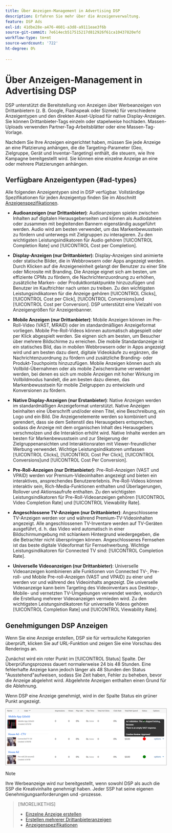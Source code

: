 ```yaml
---
title: Über Anzeigen-Management in Advertising DSP
description: Erfahren Sie mehr über die Anzeigenverwaltung.
feature: DSP Ads
exl-id: 41dbe28e-a476-4601-a3d8-a9111eae3f6b
source-git-commit: 7e614ecb517515217d812926f61ca10437820efd
workflow-type: tm+mt
source-wordcount: '722'
ht-degree: 0%

---
```


# Über Anzeigen-Management in Advertising DSP

<!-- add "The Ads View (Dashboard?)" section -->

DSP unterstützt die Bereitstellung von Anzeigen über Werbeanzeigen von Drittanbietern (z. B. Google, Flashspeak oder Sizmek) für verschiedene Anzeigentypen und den direkten Asset-Upload für native Display-Anzeigen. Sie können Drittanbieter-Tags einzeln oder stapelweise hochladen. Massen-Uploads verwenden Partner-Tag-Arbeitsblätter oder eine Massen-Tag-Vorlage.

<!-- The bulk upload feature requires you to either a) upload DoubleClick and Flashtalking tag sheets or b) download a template, input your tags into the template, and then re-upload the template. -->
<!-- need a list of all supported third-party ad servers; see file in future-tbd folder -->

Nachdem Sie Ihre Anzeigen eingerichtet haben, müssen Sie jede Anzeige an eine Platzierung anhängen, die die Targeting-Parameter (Geo, Zielgruppe, Gerät und Inventar-Targeting) enthält, die steuern, wie Ihre Kampagne bereitgestellt wird. Sie können eine einzelne Anzeige an eine oder mehrere Platzierungen anhängen.

## Verfügbare Anzeigentypen {#ad-types}

Alle folgenden Anzeigentypen sind in DSP verfügbar. Vollständige Spezifikationen für jeden Anzeigentyp finden Sie im Abschnitt [Anzeigenspezifikationen](ad-specs.md).

* **Audioanzeigen (nur Drittanbieter)**: Audioanzeigen spielen zwischen Inhalten auf digitalen Herausgeberseiten und können als Audiodateien oder zusammen mit begleitenden Bannern eigenständig ausgeführt werden. Audio wird am besten verwendet, um das Markenbewusstsein zu fördern und unterwegs mit Zielgruppen zu interagieren. Zu den wichtigsten Leistungsindikatoren für Audio gehören [!UICONTROL Completion Rate] und [!UICONTROL Cost per Completion].

* **Display-Anzeigen (nur Drittanbieter)**: Display-Anzeigen sind animierte oder statische Bilder, die in Webbrowsern oder Apps angezeigt werden. Durch Klicken auf die Anzeigeneinheit gelangt der Benutzer zu einer Site oder Microsite mit Branding. Die Anzeige eignet sich am besten, um effiziente CPMs zu fördern, die Nachrichtenzuordnung zu erhöhen, zusätzliche Marken- oder Produktkontaktpunkte hinzuzufügen und Benutzer im Kauftrichter nach unten zu treiben. Zu den wichtigsten Leistungsindikatoren für die Anzeige gehören [!UICONTROL Clicks], [!UICONTROL Cost per Click], [!UICONTROL Conversions]und [!UICONTROL Cost per Conversion]. DSP unterstützt eine Vielzahl von Anzeigengrößen für Anzeigenbanner.

* **Mobile Anzeigen (nur Drittanbieter)**: Mobile Anzeigen können im Pre-Roll-Video (VAST, MRAID) oder im standardmäßigen Anzeigeformat vorliegen. Mobile Pre-Roll-Videos können automatisch abgespielt oder per Klick abgespielt werden. Sie eignen sich am besten, um Besucher über mehrere Bildschirme zu erreichen. Die mobile Standardanzeige ist ein statisches Bild, das in mobilen Webbrowsern oder in Apps angezeigt wird und am besten dazu dient, digitale Videokäufe zu ergänzen, die Nachrichtenzuordnung zu fördern und zusätzliche Branding- oder Produkt-Touchpoints hinzuzufügen. Mobile Anzeigen können auch als Vollbild-Übernahmen oder als mobile Zwischenräume verwendet werden, bei denen es sich um mobile Anzeigen mit hoher Wirkung im Vollbildmodus handelt, die am besten dazu dienen, das Markenbewusstsein für mobile Zielgruppen zu entwickeln und Konversionen zu fördern.

* **Native Display-Anzeigen (nur Erstanbieter)**: Native Anzeigen werden im standardmäßigen Anzeigeformat unterstützt. Native Anzeigen beinhalten eine Überschrift und/oder einen Titel, eine Beschreibung, ein Logo und ein Bild. Die Anzeigenelemente werden so kombiniert und gerendert, dass sie dem Seitenstil des Herausgebers entsprechen, sodass die Anzeige mit dem organischen Inhalt des Herausgebers verschmolzen und die Interaktion erhöht wird. Native Inhalte werden am besten für Markenbewusstsein und zur Steigerung der Zielgruppenansichten und Interaktionsraten mit Viewer-freundlicher Werbung verwendet. Wichtige Leistungsindikatoren umfassen [!UICONTROL Clicks], [!UICONTROL Cost Per Click], [!UICONTROL Conversions]und [!UICONTROL Cost Per Conversion].

* **Pre-Roll-Anzeigen (nur Drittanbieter)**: Pre-Roll-Anzeigen (VAST und VPAID) werden vor Premium-Videoinhalten angezeigt und bieten ein interaktives, ansprechendes Benutzererlebnis. Pre-Roll-Videos können interaktiv sein, Rich-Media-Funktionen enthalten und Überlagerungen, Rollover und Aktionsaufrufe enthalten. Zu den wichtigsten Leistungsindikatoren für Pre-Roll-Videoanzeigen gehören [!UICONTROL Video Completion Rate] und [!UICONTROL Viewability Rate].

* **Angeschlossene TV-Anzeigen (nur Drittanbieter)**: Angeschlossene TV-Anzeigen werden vor und während Premium-TV-Videoinhalten angezeigt. Alle angeschlossenen TV-Inventare werden auf TV-Geräten ausgeführt, d. h. das Video wird automatisch in einer Bildschirmumgebung mit schlankem Hintergrund wiedergegeben, die die Betrachter nicht überspringen können. Angeschlossenes Fernsehen ist das beste digitale Videoformat für Fernsehwerbung. Wichtige Leistungsindikatoren für Connected TV sind: [!UICONTROL Completion Rate].

* **Universelle Videoanzeigen (nur Drittanbieter)**: Universelle Videoanzeigen kombinieren alle Funktionen von Connected TV-, Pre-roll- und Mobile Pre-roll-Anzeigen (VAST und VPAID) zu einer und werden vor und während des Videoinhalts angezeigt. Die universelle Videoanzeige kann beim Targeting des Videoinventars aus Desktop-, Mobile- und vernetzten TV-Umgebungen verwendet werden, wodurch die Erstellung mehrerer Videoanzeigen vermieden wird. Zu den wichtigsten Leistungsindikatoren für universelle Videos gehören [!UICONTROL Completion Rate] und [!UICONTROL Viewability Rate].

## Genehmigungen DSP Anzeigen

Wenn Sie eine Anzeige erstellen, DSP sie für vertrauliche Kategorien überprüft, klicken Sie auf URL-Funktion und zeigen Sie eine Vorschau des Renderings an.

Zunächst wird ein roter Punkt im [!UICONTROL Status] Spalte. Der Überprüfungsprozess dauert normalerweise 24 bis 48 Stunden. Eine fehlerhafte Anzeige kann jedoch länger als 48 Stunden den Status &quot;Ausstehend&quot;aufweisen, sodass Sie Zeit haben, Fehler zu beheben, bevor die Anzeige abgelehnt wird. Abgelehnte Anzeigen enthalten einen Grund für die Ablehnung.

Wenn DSP eine Anzeige genehmigt, wird in der Spalte Status ein grüner Punkt angezeigt.

![Validierungsanzeiger in [!UICONTROL Status] column](/help/dsp/assets/ad-approval-status.png)

>[!NOTE]
>
>Ihre Werbeanzeige wird nur bereitgestellt, wenn sowohl DSP als auch die SSP die Kreativinhalte genehmigt haben. Jeder SSP hat seine eigenen Genehmigungsanforderungen und -prozesse.

>[!MORELIKETHIS]
>
>* [Einzelne Anzeige erstellen](ad-create.md)
>* [Erstellen mehrerer Drittanbieteranzeigen](ad-create-multiple.md)
>* [Anzeigenspezifikationen](ad-specs.md)

